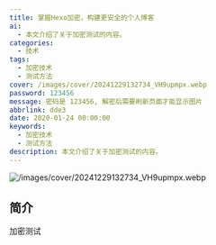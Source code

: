 ```yaml
---
title: 掌握Hexo加密，构建更安全的个人博客
ai:
  - 本文介绍了关于加密测试的内容。
categories:
  - 技术
tags:
  - 加密技术
  - 测试方法
cover: /images/cover/20241229132734_VH9upmpx.webp
password: 123456
message: 密码是 123456, 解密后需要刷新页面才能显示图片
abbrlink: dde3
date: 2020-01-24 00:00:00
keywords:
  - 加密技术
  - 测试方法
description: 本文介绍了关于加密测试的内容。
---
```


![/images/cover/20241229132734_VH9upmpx.webp](/images/cover/20241229132734_VH9upmpx.webp)

## 简介

加密测试
